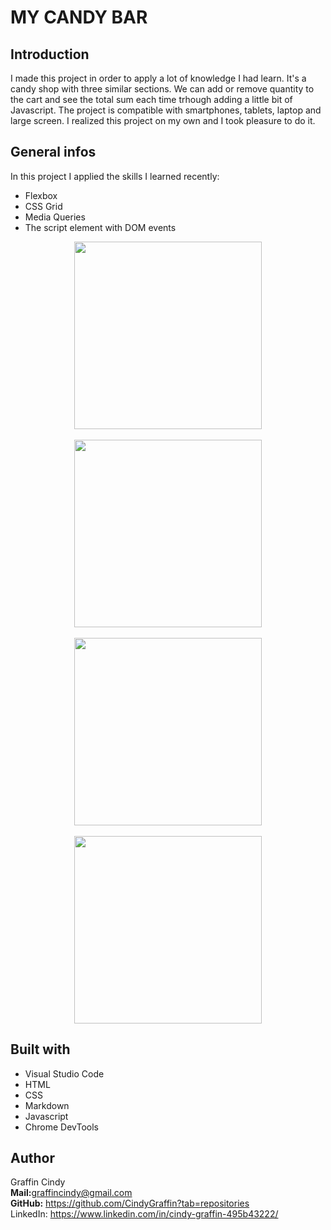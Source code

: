 # MY CANDY BAR

## Introduction

I made this project in order to apply a lot of knowledge I had learn. It's a candy shop with three similar sections. We can add or remove quantity to the cart and see the total sum each time trhough adding a little bit of Javascript. The project is compatible with smartphones, tablets, laptop and large screen. I realized this project on my own and I took pleasure to do it. 

## General infos

In this project I applied the skills I learned recently:<br/>

* Flexbox<br/>
* CSS Grid<br/>
* Media Queries<br/>
* The script element with DOM events<br/>

<div align="center">
  <kbd>
    <img src="ressources\" width="300"/>
  </kbd>
</div>
<br>
<div align="center">
  <kbd>
    <img src="ressources\" width="300"/>
  </kbd>
</div>
<br>
<div align="center">
  <kbd>
    <img src="ressources\" width="300"/>
  </kbd>
</div>
<br>
<div align="center">
  <kbd>
    <img src="ressources\" width="300"/>
  </kbd>
</div>


## Built with

* Visual Studio Code<br/>
* HTML<br/>
* CSS<br/>
* Markdown<br/>
* Javascript<br/>
* Chrome DevTools

## Author

Graffin Cindy <br/>
<b>Mail:</b>graffincindy@gmail.com<br/>
<b>GitHub:</b> https://github.com/CindyGraffin?tab=repositories<br/>
<b></b>LinkedIn:</b> https://www.linkedin.com/in/cindy-graffin-495b43222/<br/>